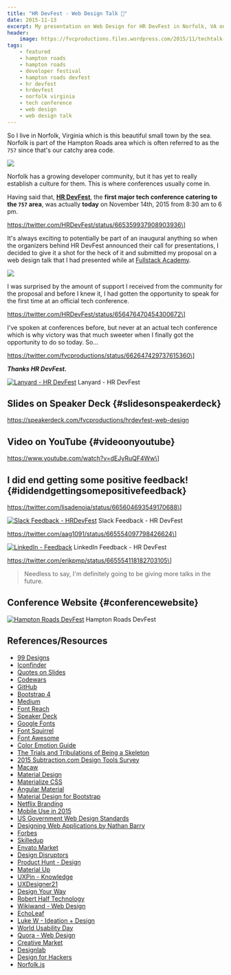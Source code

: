 ```yaml
---
title: "HR DevFest - Web Design Talk 🎨️"
date: 2015-11-13
excerpt: My presentation on Web Design for HR DevFest in Norfolk, VA on November 14th, 2015.
header:
    image: https://fvcproductions.files.wordpress.com/2015/11/techtalk-001.jpeg?w=1024&h=435&crop=1
tags:
    - featured
    - hampton roads
    - hampton roads
    - developer festival
    - hampton roads devfest
    - hr devfest
    - hrdevfest
    - norfolk virginia
    - tech conference
    - web design
    - web design talk
---
```


So I live in Norfolk, Virginia which is this beautiful small town by the
sea. Norfolk is part of the Hampton Roads area which is often referred
to as the `757` since that's our catchy area code.

![](https://sci.odu.edu/bem/images/Photos/Downtown%20Norfolk%20Photo.jpg)

Norfolk has a growing developer community, but it has yet to really
establish a culture for them. This is where conferences usually come in.

Having said that, **[HR DevFest](https://hrdevfest.org "HRDevFest")**,
the **first major tech conference catering to the `757` area**, was
actually **today** on November 14th, 2015 from 8:30 am to 6 pm.

https://twitter.com/HRDevFest/status/665359937908903936\]

It's always exciting to potentially be part of an inaugural anything so
when the organizers behind HR DevFest announced their call for
presentations, I decided to give it a shot for the heck of it and
submitted my proposal on a web design talk that I had presented while at
[Fullstack Academy](https://fullstackacademy.com "Fullstack Academy").

![](https://i.stack.imgur.com/7cBUc.jpg)

I was surprised by the amount of support I received from the community
for the proposal and before I knew it, I had gotten the opportunity to
speak for the first time at an official tech conference.

https://twitter.com/HRDevFest/status/656476470454300672\]

I've spoken at conferences before, but never at an actual tech
conference which is why victory was that much sweeter when I finally got
the opportunity to do so today. So…

https://twitter.com/fvcproductions/status/662647429737615360\]

***Thanks HR DevFest.***

[![Lanyard - HR
DevFest](https://fvcproductions.files.wordpress.com/2015/11/img_0100.jpg)](https://fvcproductions.com/blog/2015/11/13/hrdevfest-talk/img_0100/)
Lanyard - HR DevFest

Slides on Speaker Deck {#slidesonspeakerdeck}
----------------------

https://speakerdeck.com/fvcproductions/hrdevfest-web-design

Video on YouTube {#videoonyoutube}
----------------

https://www.youtube.com/watch?v=dEJyRuQF4Ww\]

I did end getting some positive feedback! {#ididendgettingsomepositivefeedback}
-----------------------------------------

https://twitter.com/lisadenoia/status/665604693549170688\]

[![Slack Feedback -
HRDevFest](https://fvcproductions.files.wordpress.com/2015/11/screenshot-2015-11-14-20-14-11.png)](https://fvcproductions.com/blog/2015/11/13/hrdevfest-talk/screenshot-2015-11-14-20-14-11/)
Slack Feedback - HR DevFest

https://twitter.com/aag1091/status/665554097798426624\]

[![LinkedIn -
Feedback](https://fvcproductions.files.wordpress.com/2015/11/screenshot-2015-11-14-23-14-32.png)](https://fvcproductions.com/blog/2015/11/13/hrdevfest-talk/screenshot-2015-11-14-23-14-32/)
LinkedIn Feedback - HR DevFest

https://twitter.com/erikpmp/status/665554118182703105\]

> Needless to say, I'm definitely going to be giving more talks in the
> future.

Conference Website {#conferencewebsite}
------------------

[![Hampton Roads
DevFest](https://fvcproductions.files.wordpress.com/2015/11/hampton-roads-devfest.jpg)](https://hrdevfest.org/)
Hampton Roads DevFest

References/Resources
--------------------

- [99 Designs](https://99designs.com/)
- [Iconfinder](https://www.iconfinder.com/iconsets/iconsimple-logotypes)
- [Quotes on Slides](https://quotesonslides.ideationkings.com/)
- [Codewars](https://codewars.com)
- [GitHub](https://github.com)
- [Bootstrap 4](https://v4-alpha.getbootstrap.com/)
- [Medium](https://medium.com/tag/design)
- [Font Reach](https://fontreach.com)
- [Speaker Deck](https://speakerdeck.com/p/featured)
- [Google Fonts](https://google.com/fonts)
- [Font Squirrel](https://fontsquirrel.com/)
- [Font Awesome](https://fontawesome.com/)
- [Color Emotion Guide](https://visual.ly/color-emotion-guide)
- [The Trials and Tribulations of Being a Skeleton](https://vimeo.com/108496060)
- [2015 Subtraction.com Design Tools Survey](https://tools.subtraction.com/)
- [Macaw](https://macaw.co)
- [Material Design](https://www.google.com/design/spec/material-design/introduction.html)
- [Materialize CSS](https://materializecss.com/)
- [Angular Material](https://material.angularjs.org/latest/)
- [Material Design for Bootstrap](https://fezvrasta.github.io/bootstrap-material-design/)
- [Netflix Branding](https://gretelny.com/project/56/netflix-branding)
- [Mobile Use in 2015](https://www.pewinternet.org/2015/04/01/us-smartphone-use-in-2015/)
- [US Government Web Design Standards](https://playbook.cio.gov/designstandards/)
- [Designing Web Applications by Nathan Barry](https://nathanbarry.com/webapps/)
- [Forbes](https://www.forbes.com/sites/calebmelby/2012/10/05/the-top-5-ugliest-billionaire-websites/)
- [Skilledup](https://www.skilledup.com/articles/christopher-nolan-movies-teach-winning-hackathons)
- [Envato Market](https://themeforest.net/community/market)
- [Design Disruptors](https://designdisruptors.com)
- [Product Hunt - Design](https://www.producthunt.com/#!/s/posts/design)
- [Material Up](https://www.materialup.com/)
- [UXPin - Knowledge](https://www.uxpin.com/knowledge.html)
- [UXDesigner21](https://uxdesigner21.com/)
- [Design Your Way](www.designyourway.net/blog/inspiration/the-case-against-using-bootstrap-to-design-websites/)
- [Robert Half Technology](www.roberthalf.com/technology/blog/6-reasons-why-coders-should-understand-design)
- [Wikiwand - Web Design](https://www.wikiwand.com/en/Web_design)
- [EchoLeaf](https://www.echoleaf.com/blog/why-website-design-so-important)
- [Luke W - Ideation + Design](https://www.lukew.com/ff/entry.asp?1945)
- [World Usability Day](https://worldusabilityday.org/)
- [Quora - Web Design](https://www.quora.com/topic/Web-Design)
- [Creative Market](https://creativemarket.com)
- [Designlab](https://trydesignlab.com/)
- [Design for Hackers](https://designforhackers.com)
- [Norfolk.js](https://www.meetup.com/NorfolkJS/)
